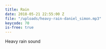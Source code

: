 ```yaml
---
title: Rain
date: 2018-05-21 22:55:00 Z
file: "/uploads/heavy-rain-daniel_simon.mp3"
keycode: 70
is-free: true
---
```


Heavy rain sound